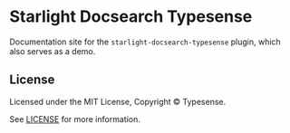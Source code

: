 # Starlight Docsearch Typesense

Documentation site for the `starlight-docsearch-typesense` plugin, which also serves as a demo.

## License

Licensed under the MIT License, Copyright © Typesense.

See [LICENSE](/LICENSE) for more information.
